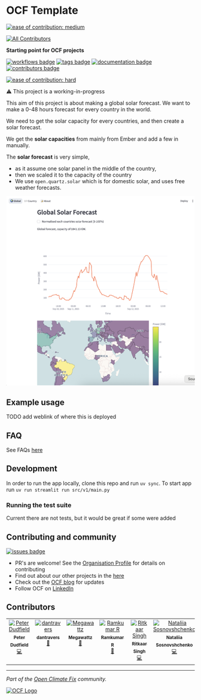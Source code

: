 # OCF Template
[![ease of contribution: medium](https://img.shields.io/badge/ease%20of%20contribution:%20medium-f4900c)](https://github.com/openclimatefix/ocf-meta-repo?tab=readme-ov-file#how-easy-is-it-to-get-involved)

<!-- ALL-CONTRIBUTORS-BADGE:START - Do not remove or modify this section -->
[![All Contributors](https://img.shields.io/badge/all_contributors-6-orange.svg?style=flat-square)](#contributors-)
<!-- ALL-CONTRIBUTORS-BADGE:END -->

**Starting point for OCF projects**
 
[![workflows badge](https://img.shields.io/github/actions/workflow/status/openclimatefix/global-solar-forecast/ci.yml?branch=maine&color=FFD053&label=workflow)](https://github.com/openclimatefix/global-solar-forecast/actions/workflows/ci.yml)
[![tags badge](https://img.shields.io/github/v/tag/openclimatefix/global-solar-forecast?include_prereleases&sort=semver&color=FFAC5F)](https://github.com/openclimatefix/global-solar-forecast/tags)
[![documentation badge](https://img.shields.io/badge/docs-latest-086788)](https://openclimatefix.github.io/global-solar-forecast/)
[![contributors badge](https://img.shields.io/github/contributors/openclimatefix/global-solar-forecast?color=FFFFFF)](https://github.com/openclimatefix/global-solar-forecast/graphs/contributors)

[![ease of contribution: hard](https://img.shields.io/badge/ease%20of%20contribution:%20hard-bb2629)](https://github.com/openclimatefix#how-easy-is-it-to-get-involved)

⚠️ This project is a working-in-progress

This aim of this project is about making a global solar forecast. We want to make a 0-48 hours forecast for every country in the world. 

We need to get the solar capacity for every countries, and then create a solar forecast.

We get the **solar capacities** from mainly from Ember and add a few in manually. 

The **solar forecast** is very simple, 
- as it assume one solar panel in the middle of the country, 
- then we scaled it to the capacity of the country
- We use `open.quartz.solar` which is for domestic solar, and uses free weather forecasts. 

![image](./dashboard.png)

## Example usage

TODO add weblink of where this is deployed


## FAQ

See FAQs [here](FAQ.md)

## Development

In order to run the app locally, clone this repo and run `uv sync`. To start app run
```uv run streamlit run src/v1/main.py```

### Running the test suite

Current there are not tests, but it would be great if some were added
 
## Contributing and community

[![issues badge](https://img.shields.io/github/issues/openclimatefix/global-solar-forecast?color=FFAC5F)](https://github.com/openclimatefix/global-solar-forecast/issues?q=is%3Aissue+is%3Aopen+sort%3Aupdated-desc)

- PR's are welcome! See the [Organisation Profile](https://github.com/openclimatefix) for details on contributing
- Find out about our other projects in the [here](https://github.com/openclimatefix/.github/tree/main/profile)
- Check out the [OCF blog](https://openclimatefix.org/blog) for updates
- Follow OCF on [LinkedIn](https://uk.linkedin.com/company/open-climate-fix)


## Contributors

<!-- ALL-CONTRIBUTORS-LIST:START - Do not remove or modify this section -->
<!-- prettier-ignore-start -->
<!-- markdownlint-disable -->
<table>
  <tbody>
    <tr>
      <td align="center" valign="top" width="14.28%"><a href="https://github.com/peterdudfield"><img src="https://avatars.githubusercontent.com/u/34686298?v=4?s=100" width="100px;" alt="Peter Dudfield"/><br /><sub><b>Peter Dudfield</b></sub></a><br /><a href="https://github.com/openclimatefix/global-solar-forecast/commits?author=peterdudfield" title="Code">💻</a></td>
      <td align="center" valign="top" width="14.28%"><a href="http://openclimatefix.org"><img src="https://avatars.githubusercontent.com/u/38562875?v=4?s=100" width="100px;" alt="dantravers"/><br /><sub><b>dantravers</b></sub></a><br /><a href="#ideas-dantravers" title="Ideas, Planning, & Feedback">🤔</a></td>
      <td align="center" valign="top" width="14.28%"><a href="https://github.com/zakwatts"><img src="https://avatars.githubusercontent.com/u/47150349?v=4?s=100" width="100px;" alt="Megawattz"/><br /><sub><b>Megawattz</b></sub></a><br /><a href="#ideas-zakwatts" title="Ideas, Planning, & Feedback">🤔</a></td>
      <td align="center" valign="top" width="14.28%"><a href="http://www.linkedin.com/in/ram-from-tvl"><img src="https://avatars.githubusercontent.com/u/114728749?v=4?s=100" width="100px;" alt="Ramkumar R"/><br /><sub><b>Ramkumar R</b></sub></a><br /><a href="#design-ram-from-tvl" title="Design">🎨</a></td>
      <td align="center" valign="top" width="14.28%"><a href="https://github.com/ritkaarsingh30"><img src="https://avatars.githubusercontent.com/u/85431642?v=4?s=100" width="100px;" alt="Ritkaar Singh"/><br /><sub><b>Ritkaar Singh</b></sub></a><br /><a href="https://github.com/openclimatefix/global-solar-forecast/commits?author=ritkaarsingh30" title="Code">💻</a></td>
      <td align="center" valign="top" width="14.28%"><a href="https://github.com/sonata22"><img src="https://avatars.githubusercontent.com/u/112934863?v=4?s=100" width="100px;" alt="Nataliia Sosnovshchenko"/><br /><sub><b>Nataliia Sosnovshchenko</b></sub></a><br /><a href="https://github.com/openclimatefix/global-solar-forecast/commits?author=sonata22" title="Code">💻</a></td>
    </tr>
  </tbody>
</table>

<!-- markdownlint-restore -->
<!-- prettier-ignore-end -->

<!-- ALL-CONTRIBUTORS-LIST:END -->
<!-- prettier-ignore-start -->
<!-- markdownlint-disable -->

<!-- markdownlint-restore -->
<!-- prettier-ignore-end -->

<!-- ALL-CONTRIBUTORS-LIST:END -->

---

*Part of the [Open Climate Fix](https://github.com/orgs/openclimatefix/people) community.*

[![OCF Logo](https://cdn.prod.website-files.com/62d92550f6774db58d441cca/6324a2038936ecda71599a8b_OCF_Logo_black_trans.png)](https://openclimatefix.org)
